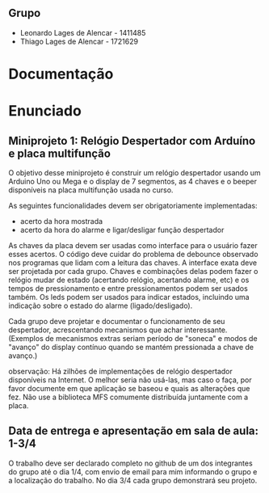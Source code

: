 ## Grupo
* Leonardo Lages de Alencar - 1411485
* Thiago Lages de Alencar - 1721629

# Documentação


# Enunciado
## Miniprojeto 1: Relógio Despertador com Arduíno e placa multifunção
O objetivo desse miniprojeto é construir um relógio despertador usando um Arduino Uno ou Mega e o display de 7 segmentos, as 4 chaves e o beeper disponíveis na placa multifunção usada no curso.

As seguintes funcionalidades devem ser obrigatoriamente implementadas:
* acerto da hora mostrada
* acerto da hora do alarme e ligar/desligar função despertador

As chaves da placa devem ser usadas como interface para o usuário fazer esses acertos. O código deve cuidar do problema de debounce observado nos programas que lidam com a leitura das chaves. A interface exata deve ser projetada por cada grupo. Chaves e combinações delas podem fazer o relógio mudar de estado (acertando relógio, acertando alarme, etc) e os tempos de pressionamento e entre pressionamentos podem ser usados também. Os leds podem ser usados para indicar estados, incluindo uma indicação sobre o estado do alarme (ligado/desligado).

Cada grupo deve projetar e documentar o funcionamento de seu despertador, acrescentando mecanismos que achar interessante. (Exemplos de mecanismos extras seriam período de "soneca" e modos de "avanço" do display contínuo quando se mantém pressionada a chave de avanço.)

observação: Há zilhões de implementações de relógio despertador disponíveis na Internet. O melhor seria não usá-las, mas caso o faça, por favor documente em que aplicação se baseou e quais as alterações que fez. Não use a biblioteca MFS comumente distribuída juntamente com a placa.

## Data de entrega e apresentação em sala de aula: 1-3/4
O trabalho deve ser declarado completo no github de um dos integrantes do grupo até o dia 1/4, com envio de email para mim informando o grupo e a localização do trabalho. No dia 3/4 cada grupo demonstrará seu projeto.
